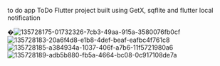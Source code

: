 to do app
ToDo Flutter project built using GetX, sqflite and flutter local notification

�![135728175-01732326-7cb3-49aa-915a-3580076fb0cf](https://user-images.githubusercontent.com/124719065/217614354-b8bbbdb8-aa7a-43be-ac6e-87cef217d4a9.jpg)
![135728183-20a6f4d8-e1b8-4def-beaf-eafbc4f761c8](https://user-images.githubusercontent.com/124719065/217614529-9840ef60-11ca-4a29-8d4c-3060b285cfe0.jpg)
![135728185-a384934a-1037-406f-a7b6-11f5721980a6](https://user-images.githubusercontent.com/124719065/217615671-bf5b326f-cfd9-44d6-9c39-68df663656d6.jpg)
![135728189-adb5b880-fb5a-4664-bc08-0c917108de7a](https://user-images.githubusercontent.com/124719065/217615691-36e41bc2-b4c5-4dff-874e-846b7a8a2602.jpg)

